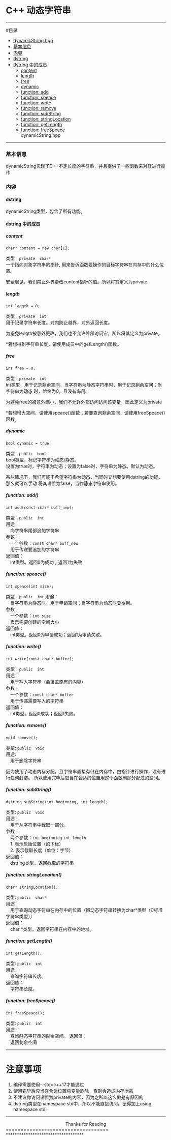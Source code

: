 C++ 动态字符串
=============
*****************
#目录
* [dynamicString.hpp](#2.1)
 * [基本信息](#2.1.1)
 * [内容](#2.1.2)
  * [dstring](#2.1.2.1)
  * [dstring 中的成员](#2.1.2.2)
  	* [content](#2.1.2.2.1)
  	* [length](#2.1.2.2.2)
  	* [free](#2.1.2.2.3)
  	* [dynamic](#2.1.2.2.4)
  	* [function: add](#2.1.2.2.5)
  	* [function: speace](#2.1.2.2.6)
  	* [function: write](#2.1.2.2.7)
  	* [function: remove](#2.1.2.2.8)
  	* [function: subString](#2.1.2.9)
  	* [function: stringLocation](#2.1.2.2.10)
  	* [function: getLength](#2.1.2.2.11)
  	* [function: freeSpeace](#2.1.2.2.12)      
dynamicString.hpp
-------------------

### 基本信息
dynamicString实现了C++不定长度的字符串，并且提供了一些函数来对其进行操作  
  
### 内容
#### dstring
dynamicString类型，包含了所有功能。
#### dstring 中的成员  
  

##### content
    char* content = new char[1];
类型：`private`&emsp;`char*`  
一个指向对象字符串的指针, 用来告诉函数要操作的目标字符串在内存中的什么位置。  
  
安全起见，我们禁止外界更改content指针的值。所以将其定义为private
##### length
    int length = 0;  
类型：`private`&emsp;`int`  
用于记录字符串长度。对内防止越界，对外返回长度。  
  
为避免length被意外更改，我们也不允许外部访问它，所以将其定义为private。
  
*若想得到字符串长度，请使用成员中的getLength()函数。
##### free
    int free = 0;
类型：`private`&emsp;`int`  
int类型，用于记录剩余空间。当字符串为静态字符串时，用于记录剩余空间；当字符串为动态
时，始终为0，且没有鸟用。
  
为避免free的被意外缩小，我们不允许外部访问访问该变量，因此定义为private
  
*若想增大空间，请使用speace()函数；若要查询剩余空间，请使用freeSpeace()函数。
##### dynamic
    bool dynamic = true;
类型：`public`&emsp;`bool`  
bool类型，标记字符串为动态/静态。  
设置为true时，字符串为动态；设置为false时，字符串为静态。默认为动态。  
  
某些情况下，我们可能不希望字符串为动态，当同时又想要使用dstring的功能，那么就可以手动
将其设置为false，当作静态字符串使用。
##### function: add()
    int add(const char* buff_new);
类型：`public`&emsp;`int`  
用途：  
&emsp;向字符串尾部追加字符串  
参数：  
&emsp;一个参数：`const char* buff_new`  
&emsp;用于传递要追加的字符串  
返回值：  
&emsp;int类型。返回0为成功；返回1为失败
##### function: speace()
	int speace(int size);
类型：`public`&emsp;`int`
用途：  
&emsp;当字符串为静态时，用于申请空间；当字符串为动态时莫得用。  
参数：  
&emsp;一个参数：`int size`  
&emsp;表示需要创建的空间大小  
返回值：  
&emsp;int类型。返回0为申请成功；返回1为申请失败。
##### function: write()
	int write(const char* buffer);
类型：`public`&emsp;`int`  
用途：  
&emsp;用于写入字符串（会覆盖原有的内容）  
参数：  
&emsp;一个参数：`const char* buffer`  
&emsp;用于传递需要写入的字符串  
返回值：  
&emsp;int类型。返回0成功；返回1失败。
##### function: remove()
	void remove();
类型: `public`&emsp;`void`  
用途:  
&emsp;用于删除字符串
  
因为使用了动态内存分配，且字符串直接存储在内存中，由指针进行操作，没有进行任何封装。
所以使用完毕后应当在合适的位置用这个函数删除分配过的空间。  
##### function: subString()
	dstring subString(int beginning, int length); 
类型: `public`&emsp;`void`  
用途：  
&emsp;用于从字符串中截取一部分。  
参数：  
&emsp;两个参数：`int beginning` `int length`  
&emsp;1. 表示启始位置（的下标）  
&emsp;2. 表示截取长度（单位：字节）  
返回值：  
&emsp;dstring类型。返回截取的字符串
##### function: stringLocation()
	char* stringLocation();
类型: `public`&emsp;`char*`  
用途：  
&emsp;用于查询动态字符串在内存中的位置（把动态字符串转换为char*类型（C标准字符串类型））  
返回值：  
&emsp;char *类型。返回字符串在内存中的地址。
##### function: getLength()
	int getLength();
类型: `public`&emsp;`int`  
用途：  
&emsp;查询字符串长度。  
返回值：  
&emsp;字符串长度。
##### function: freeSpeace()
	int freeSpeace();
类型: `public`&emsp;`int`  
用途：  
&emsp;查询静态字符串的剩余空间。
返回值：  
&emsp;返回剩余空间  

*******
注意事项
=======
1. 编译需要使用--std=c++17才能通过
2. 使用完毕后应当在合适位置将变量删除，否则会造成内存泄露
3. 不建议你访问设置为private的内容，因为之所以这么做是有原因的
4. dstring类型在namespace std中，所以不能直接访问。记得加上using namespace std;
***********************************
<center>Thanks for Reading</center>
===================================
***********************************